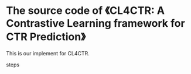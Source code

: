 # The source code of 《CL4CTR: A Contrastive Learning framework for CTR Prediction》

This is our implement for CL4CTR.

steps